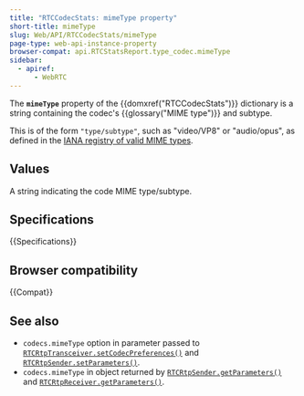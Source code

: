 ```yaml
---
title: "RTCCodecStats: mimeType property"
short-title: mimeType
slug: Web/API/RTCCodecStats/mimeType
page-type: web-api-instance-property
browser-compat: api.RTCStatsReport.type_codec.mimeType
sidebar:
  - apiref:
      - WebRTC
---
```


The **`mimeType`** property of the {{domxref("RTCCodecStats")}} dictionary is a string containing the codec's {{glossary("MIME type")}} and subtype.

This is of the form `"type/subtype"`, such as "video/VP8" or "audio/opus", as defined in the [IANA registry of valid MIME types](https://www.iana.org/assignments/rtp-parameters/rtp-parameters.xhtml#rtp-parameters-2).

## Values

A string indicating the code MIME type/subtype.

## Specifications

{{Specifications}}

## Browser compatibility

{{Compat}}

## See also

- `codecs.mimeType` option in parameter passed to [`RTCRtpTransceiver.setCodecPreferences()`](/en-US/docs/Web/API/RTCRtpTransceiver/setCodecPreferences#mimetype) and [`RTCRtpSender.setParameters()`](/en-US/docs/Web/API/RTCRtpSender/setParameters#mimetype).
- `codecs.mimeType` in object returned by [`RTCRtpSender.getParameters()`](/en-US/docs/Web/API/RTCRtpSender/getParameters#mimetype) and [`RTCRtpReceiver.getParameters()`](/en-US/docs/Web/API/RTCRtpReceiver/getParameters#mimetype).
